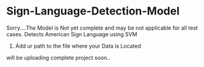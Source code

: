 # Sign-Language-Detection-Model
Sorry....The Model is Not yet complete and may be not applicable for all test cases.
Detects American Sign Language using SVM 
1. Add ur path to the file where your Data is Located

will be uploading complete project soon..
